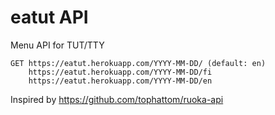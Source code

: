 # eatut API

Menu API for TUT/TTY

````
GET https://eatut.herokuapp.com/YYYY-MM-DD/ (default: en)
    https://eatut.herokuapp.com/YYYY-MM-DD/fi
    https://eatut.herokuapp.com/YYYY-MM-DD/en
````


Inspired by https://github.com/tophattom/ruoka-api